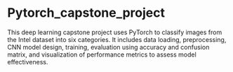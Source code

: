 # Pytorch_capstone_project
This deep learning capstone project uses PyTorch to classify images from the Intel dataset into six categories. It includes data loading, preprocessing, CNN model design, training, evaluation using accuracy and confusion matrix, and visualization of performance metrics to assess model effectiveness.
